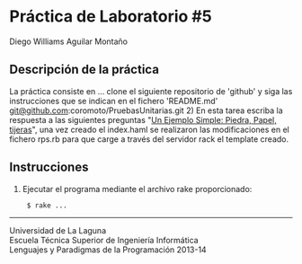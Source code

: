 Práctica de Laboratorio #5
==========================

Diego Williams Aguilar Montaño

Descripción de la práctica
--------------------------
La práctica consiste en ... clone el siguiente repositorio de 'github' y siga las instrucciones que se indican en el fichero 'README.md' git@github.com:coromoto/PruebasUnitarias.git
2) En esta tarea escriba la respuesta a las siguientes preguntas "[Un Ejemplo Simple: Piedra, Papel, tijeras](http://nereida.deioc.ull.es/~lpp/perlexamples/node353.html)", una vez creado el index.haml se realizaron las modificaciones en el fichero rps.rb para que carge a través del servidor rack el template creado.


Instrucciones
-------------

1. Ejecutar el programa mediante el archivo rake proporcionado:

        $ rake ...

---

Universidad de La Laguna  
Escuela Técnica Superior de Ingeniería Informática  
Lenguajes y Paradigmas de la Programación 2013-14